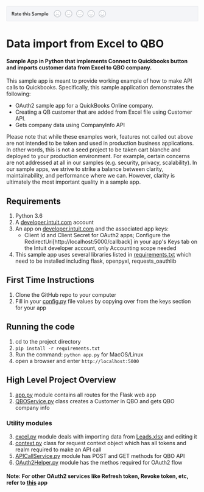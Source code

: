 [![Sample Banner](views/Sample.png)][ss1]

# Data import from Excel to QBO
#### Sample App in Python that implements Connect to Quickbooks button and imports customer data from Excel to QBO company.

This sample app is meant to provide working example of how to make API calls to Quickbooks. Specifically, this sample application demonstrates the following:

- OAuth2 sample app for a QuickBooks Online company.
- Creating a QB customer that are added from Excel file using Customer API.
- Gets company data using CompanyInfo API

Please note that while these examples work, features not called out above are not intended to be taken and used in production business applications. In other words, this is not a seed project to be taken cart blanche and deployed to your production environment. For example, certain concerns are not addressed at all in our samples (e.g. security, privacy, scalability). In our sample apps, we strive to strike a balance between clarity, maintainability, and performance where we can. However, clarity is ultimately the most important quality in a sample app.

## Requirements
1. Python 3.6
2. A [developer.intuit.com](https://developer.intuit.com/) account
3. An app on [developer.intuit.com](https://developer.intuit.com/) and the associated app keys:  
    - Client Id and Client Secret for OAuth2 apps; Configure the RedirectUri[http://localhost:5000/callback] in your app's Keys tab on the Intuit developer account, only Accounting scope needed  
4. This sample app uses several libraries listed in [requirements.txt](requirements.txt) which need to be installed including flask, openpyxl, requests_oauthlib  

## First Time Instructions
1. Clone the GitHub repo to your computer
2. Fill in your [config.py](config.py) file values by copying over from the keys section for your app

## Running the code
1. cd to the project directory
2. ```pip install -r requirements.txt```
3. Run the command: ```python app.py``` for MacOS/Linux 
4. open a browser and enter ```http://localhost:5000``` 

## High Level Project Overview

1. [app.py](app.py) module contains all routes for the Flask web app
2. [QBOService.py](QBOService.py) class creates a Customer in QBO and gets QBO company info

### Utility modules
3. [excel.py](utils/excel.py) module deals with importing data from [Leads.xlsx](Leads.xlsx) and editing it
4. [context.py](utils/context.py) class for request context object which has all tokens and realm required to make an API call
5. [APICallService.py](utils/APICallService.py) module has POST and GET methods for QBO API
6. [OAuth2Helper.py](utils/OAuth2Helper.py) module has the methos required for OAuth2 flow

#### Note: For other OAuth2 services like Refresh token, Revoke token, etc, refer to [this](https://github.com/IntuitDeveloper/OAuth2PythonSampleApp) app

[ss1]: https://help.developer.intuit.com/s/samplefeedback?cid=9010&repoName=SampleApp-QuickBooksV3API-Python

